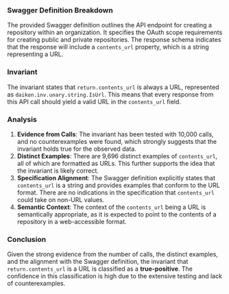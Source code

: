 ### Swagger Definition Breakdown
The provided Swagger definition outlines the API endpoint for creating a repository within an organization. It specifies the OAuth scope requirements for creating public and private repositories. The response schema indicates that the response will include a `contents_url` property, which is a string representing a URL.

### Invariant
The invariant states that `return.contents_url` is always a URL, represented as `daikon.inv.unary.string.IsUrl`. This means that every response from this API call should yield a valid URL in the `contents_url` field.

### Analysis
1. **Evidence from Calls**: The invariant has been tested with 10,000 calls, and no counterexamples were found, which strongly suggests that the invariant holds true for the observed data.
2. **Distinct Examples**: There are 9,696 distinct examples of `contents_url`, all of which are formatted as URLs. This further supports the idea that the invariant is likely correct.
3. **Specification Alignment**: The Swagger definition explicitly states that `contents_url` is a string and provides examples that conform to the URL format. There are no indications in the specification that `contents_url` could take on non-URL values.
4. **Semantic Context**: The context of the `contents_url` being a URL is semantically appropriate, as it is expected to point to the contents of a repository in a web-accessible format.

### Conclusion
Given the strong evidence from the number of calls, the distinct examples, and the alignment with the Swagger definition, the invariant that `return.contents_url` is a URL is classified as a **true-positive**. The confidence in this classification is high due to the extensive testing and lack of counterexamples.
